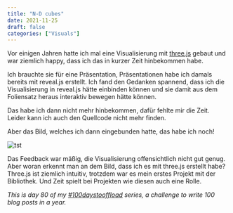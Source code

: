 ```yaml
---
title: "N-D cubes"
date: 2021-11-25
draft: false
categories: ["Visuals"]
---
```

Vor einigen Jahren hatte ich mal eine Visualisierung mit [three.js](https://threejs.org) gebaut und war ziemlich happy, dass ich das in kurzer Zeit hinbekommen habe.

Ich brauchte sie für eine Präsentation, Präsentationen habe ich damals bereits mit reveal.js erstellt. Ich fand den Gedanken spannend, dass ich die Visualisierung in reveal.js hätte einbinden können und sie damit aus dem Foliensatz heraus interaktiv bewegen hätte können.

Das habe ich dann nicht mehr hinbekommen, dafür fehlte mir die Zeit. Leider kann ich auch den Quellcode nicht mehr finden.

Aber das Bild, welches ich dann eingebunden hatte, das habe ich noch!

![tst](/img/viso.png)

Das Feedback war mäßig, die Visualisierung offensichtlich nicht gut genug. Aber woran erkennt man an dem Bild, dass ich es mit three.js erstellt habe? Three.js ist ziemlich intuitiv, trotzdem war es mein erstes Projekt mit der Bibliothek. Und Zeit spielt bei Projekten wie diesen auch eine Rolle.

_This is day 80 of my [#100daystooffload](https://100daystooffload.com/) series, a challenge to write 100 blog posts in a year._



